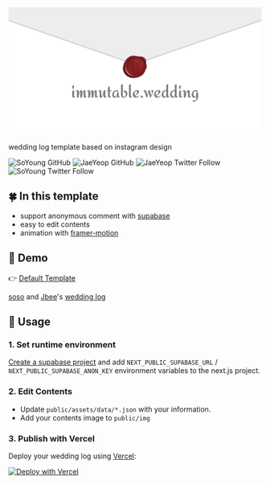 <div align="center">

  <img src="./assets/og_immutable.wedding.png" width="640px" />

</div>

wedding log template based on instagram design

![SoYoung GitHub](https://img.shields.io/github/followers/SoYoung210?label=soso&style=social)
![JaeYeop GitHub](https://img.shields.io/github/followers/JaeYeopHan?label=Jbee&style=social)
![JaeYeop Twitter Follow](https://img.shields.io/twitter/follow/JbeeLjyhanll?label=Follow%20Jbee&style=social)
![SoYoung Twitter Follow](https://img.shields.io/twitter/follow/th096?label=Follow%20soso&style=social)

## 🍀 In this template

- support anonymous comment with [supabase](https://supabase.io/)
- easy to edit contents
- animation with [framer-motion](https://www.framer.com/motion/)

## 🤖 Demo

👉 [Default Template](https://immutable.wedding/)

[soso](https://github.com/SoYoung210) and [Jbee](https://github.com/jaeYeopHan)'s [wedding log](https://immutable-wedding-n5544hqad-soso02.vercel.app/)

## 🚀 Usage

### 1. Set runtime environment

[Create a supabase project](https://supabase.io/docs/guides/with-nextjs) and add `NEXT_PUBLIC_SUPABASE_URL` / `NEXT_PUBLIC_SUPABASE_ANON_KEY` environment variables to the next.js project.

### 2. Edit Contents

- Update `public/assets/data/*.json` with your information.
- Add your contents image to `public/img`

### 3. Publish with Vercel

Deploy your wedding log using [Vercel](https://vercel.com/):

[![Deploy with Vercel](https://vercel.com/button)](https://vercel.com/new/git/external?repository-url=https://github.com/SoYoung210/immutable.wedding)
